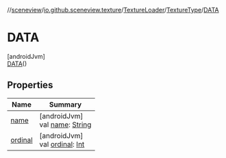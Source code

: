 //[sceneview](../../../../../index.md)/[io.github.sceneview.texture](../../../index.md)/[TextureLoader](../../index.md)/[TextureType](../index.md)/[DATA](index.md)

# DATA

[androidJvm]\
[DATA](index.md)()

## Properties

| Name | Summary |
|---|---|
| [name](../-c-o-l-o-r/index.md#-372974862%2FProperties%2F-1571379623) | [androidJvm]<br>val [name](../-c-o-l-o-r/index.md#-372974862%2FProperties%2F-1571379623): [String](https://kotlinlang.org/api/latest/jvm/stdlib/kotlin/-string/index.html) |
| [ordinal](../-c-o-l-o-r/index.md#-739389684%2FProperties%2F-1571379623) | [androidJvm]<br>val [ordinal](../-c-o-l-o-r/index.md#-739389684%2FProperties%2F-1571379623): [Int](https://kotlinlang.org/api/latest/jvm/stdlib/kotlin/-int/index.html) |
